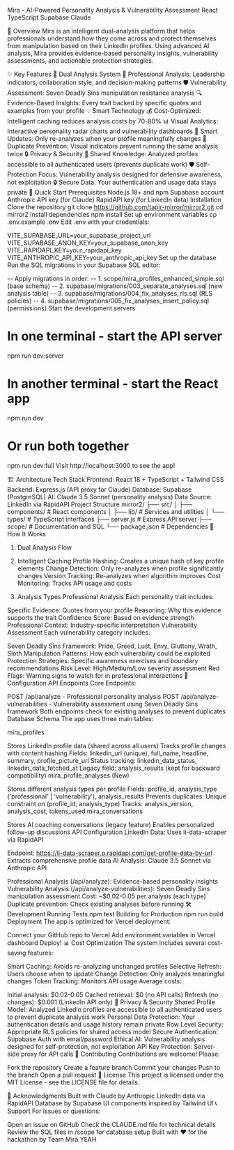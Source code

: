 Mira - AI-Powered Personality Analysis & Vulnerability Assessment
React TypeScript Supabase Claude

🌟 Overview
Mira is an intelligent dual-analysis platform that helps professionals understand how they come across and protect themselves from manipulation based on their LinkedIn profiles. Using advanced AI analysis, Mira provides evidence-based personality insights, vulnerability assessments, and actionable protection strategies.

✨ Key Features
🧠 Dual Analysis System
🎯 Professional Analysis: Leadership indicators, collaboration style, and decision-making patterns
🛡️ Vulnerability Assessment: Seven Deadly Sins manipulation resistance analysis
🔍 Evidence-Based Insights: Every trait backed by specific quotes and examples from your profile
💡 Smart Technology
💰 Cost-Optimized: Intelligent caching reduces analysis costs by 70-80%
📊 Visual Analytics: Interactive personality radar charts and vulnerability dashboards
🔄 Smart Updates: Only re-analyzes when your profile meaningfully changes
🚫 Duplicate Prevention: Visual indicators prevent running the same analysis twice
🔒 Privacy & Security
🔐 Shared Knowledge: Analyzed profiles accessible to all authenticated users (prevents duplicate work)
🛡️ Self-Protection Focus: Vulnerability analysis designed for defensive awareness, not exploitation
🔒 Secure Data: Your authentication and usage data stays private
🚀 Quick Start
Prerequisites
Node.js 18+ and npm
Supabase account
Anthropic API key (for Claude)
RapidAPI key (for LinkedIn data)
Installation
Clone the repository
git clone https://github.com/tapir-mirror/mirror2.git
cd mirror2
Install dependencies
npm install
Set up environment variables
cp .env.example .env
Edit .env with your credentials:

VITE_SUPABASE_URL=your_supabase_project_url
VITE_SUPABASE_ANON_KEY=your_supabase_anon_key
VITE_RAPIDAPI_KEY=your_rapidapi_key
VITE_ANTHROPIC_API_KEY=your_anthropic_api_key
Set up the database
Run the SQL migrations in your Supabase SQL editor:

-- Apply migrations in order:
-- 1. scope/mira_profiles_enhanced_simple.sql (base schema)
-- 2. supabase/migrations/003_separate_analyses.sql (new analysis table)
-- 3. supabase/migrations/004_fix_analyses_rls.sql (RLS policies)
-- 4. supabase/migrations/005_fix_analyses_insert_policy.sql (permissions)
Start the development servers
# In one terminal - start the API server
npm run dev:server

# In another terminal - start the React app
npm run dev

# Or run both together
npm run dev:full
Visit http://localhost:3000 to see the app!

🏗️ Architecture
Tech Stack
Frontend: React 18 + TypeScript + Tailwind CSS
Backend: Express.js (API proxy for Claude)
Database: Supabase (PostgreSQL)
AI: Claude 3.5 Sonnet (personality analysis)
Data Source: LinkedIn via RapidAPI
Project Structure
mirror2/
├── src/
│   ├── components/     # React components
│   ├── lib/           # Services and utilities
│   └── types/         # TypeScript interfaces
├── server.js          # Express API server
├── scope/             # Documentation and SQL
└── package.json       # Dependencies
📖 How It Works
1. Dual Analysis Flow

2. Intelligent Caching
Profile Hashing: Creates a unique hash of key profile elements
Change Detection: Only re-analyzes when profile significantly changes
Version Tracking: Re-analyzes when algorithm improves
Cost Monitoring: Tracks API usage and costs
3. Analysis Types
Professional Analysis
Each personality trait includes:

Specific Evidence: Quotes from your profile
Reasoning: Why this evidence supports the trait
Confidence Score: Based on evidence strength
Professional Context: Industry-specific interpretation
Vulnerability Assessment
Each vulnerability category includes:

Seven Deadly Sins Framework: Pride, Greed, Lust, Envy, Gluttony, Wrath, Sloth
Manipulation Patterns: How each vulnerability could be exploited
Protection Strategies: Specific awareness exercises and boundary recommendations
Risk Level: High/Medium/Low severity assessment
Red Flags: Warning signs to watch for in professional interactions
🔧 Configuration
API Endpoints
Core Endpoints:

POST /api/analyze - Professional personality analysis
POST /api/analyze-vulnerabilities - Vulnerability assessment using Seven Deadly Sins framework
Both endpoints check for existing analyses to prevent duplicates
Database Schema
The app uses three main tables:

mira_profiles

Stores LinkedIn profile data (shared across all users)
Tracks profile changes with content hashing
Fields: linkedin_url (unique), full_name, headline, summary, profile_picture_url
Status tracking: linkedin_data_status, linkedin_data_fetched_at
Legacy field: analysis_results (kept for backward compatibility)
mira_profile_analyses (New)

Stores different analysis types per profile
Fields: profile_id, analysis_type ('professional' | 'vulnerability'), analysis_results
Prevents duplicates: Unique constraint on (profile_id, analysis_type)
Tracks: analysis_version, analysis_cost, tokens_used
mira_conversations

Stores AI coaching conversations (legacy feature)
Enables personalized follow-up discussions
API Configuration
LinkedIn Data: Uses li-data-scraper via RapidAPI

Endpoint: https://li-data-scraper.p.rapidapi.com/get-profile-data-by-url
Extracts comprehensive profile data
AI Analysis: Claude 3.5 Sonnet via Anthropic API

Professional Analysis (/api/analyze): Evidence-based personality insights
Vulnerability Analysis (/api/analyze-vulnerabilities): Seven Deadly Sins manipulation assessment
Cost: ~$0.02-0.05 per analysis (each type)
Duplicate prevention: Check existing analyses before running
🛠️ Development
Running Tests
npm test
Building for Production
npm run build
Deployment
The app is optimized for Vercel deployment:

Connect your GitHub repo to Vercel
Add environment variables in Vercel dashboard
Deploy!
📊 Cost Optimization
The system includes several cost-saving features:

Smart Caching: Avoids re-analyzing unchanged profiles
Selective Refresh: Users choose when to update
Change Detection: Only analyzes meaningful changes
Token Tracking: Monitors API usage
Average costs:

Initial analysis: $0.02-0.05
Cached retrieval: $0 (no API calls)
Refresh (no changes): $0.001 (LinkedIn API only)
🔐 Privacy & Security
Shared Profile Model: Analyzed LinkedIn profiles are accessible to all authenticated users to prevent duplicate analysis work
Personal Data Protection: Your authentication details and usage history remain private
Row Level Security: Appropriate RLS policies for shared access model
Secure Authentication: Supabase Auth with email/password
Ethical AI: Vulnerability analysis designed for self-protection, not exploitation
API Key Protection: Server-side proxy for API calls
🤝 Contributing
Contributions are welcome! Please:

Fork the repository
Create a feature branch
Commit your changes
Push to the branch
Open a pull request
📄 License
This project is licensed under the MIT License - see the LICENSE file for details.

🙏 Acknowledgments
Built with Claude by Anthropic
LinkedIn data via RapidAPI
Database by Supabase
UI components inspired by Tailwind UI
📞 Support
For issues or questions:

Open an issue on GitHub
Check the CLAUDE.md file for technical details
Review the SQL files in /scope for database setup
Built with ❤️ for the hackathon by Team Mira YEAH